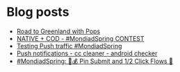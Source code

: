 # Blog posts
<!-- BLOG-POST-LIST:START -->
- [Road to Greenland with Pops](https://afflift.com/f/threads/road-to-greenland-with-pops.10201/)
- [NATIVE + COD - #MondiadSpring CONTEST](https://afflift.com/f/threads/native-cod-mondiadspring-contest.10562/)
- [Testing Push traffic #MondiadSpring](https://afflift.com/f/threads/testing-push-traffic-mondiadspring.10538/)
- [Push notifications - cc cleaner - android checker](https://afflift.com/f/threads/push-notifications-cc-cleaner-android-checker.10564/)
- [#MondiadSpring: 💸💰 Pin Submit and 1/2 Click Flows 🚀](https://afflift.com/f/threads/mondiadspring-%F0%9F%92%B8%F0%9F%92%B0-pin-submit-and-1-2-click-flows-%F0%9F%9A%80.10455/)
<!-- BLOG-POST-LIST:END -->

